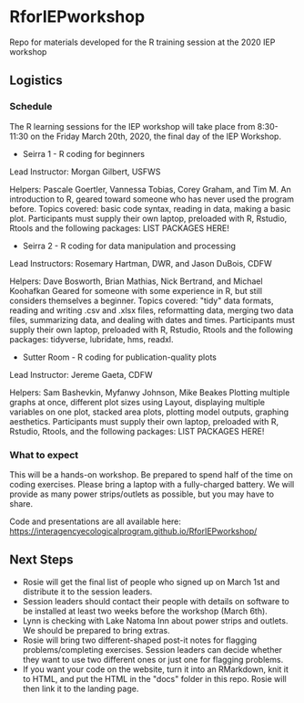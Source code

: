# RforIEPworkshop
Repo for materials developed for the R training session at the 2020 IEP workshop

## Logistics

### Schedule
The R learning sessions for the IEP workshop will take place from 8:30-11:30 on the Friday March 20th, 2020, the final day of the IEP Workshop. 

* Seirra 1 - R coding for beginners

Lead Instructor: Morgan Gilbert, USFWS

Helpers: Pascale Goertler, Vannessa Tobias, Corey Graham, and Tim M.
An introduction to R, geared toward someone who has never used the program before. Topics covered: basic code syntax, reading in data, making a basic plot. Participants must supply their own laptop, preloaded with R, Rstudio, Rtools and the following packages: LIST PACKAGES HERE!

* Seirra 2 - R coding for data manipulation and processing

Lead Instructors: Rosemary Hartman, DWR, and Jason DuBois, CDFW

Helpers: Dave Bosworth, Brian Mathias, Nick Bertrand, and Michael Koohafkan
Geared for someone with some experience in R, but still considers themselves a beginner. Topics covered: "tidy" data formats, reading and writing .csv and .xlsx files, reformatting data, merging two data files, summarizing data, and dealing with dates and times. Participants must supply their own laptop, preloaded with R, Rstudio, Rtools and the following packages: tidyverse, lubridate, hms, readxl. 

* Sutter Room - R coding for publication-quality plots

Lead Instructor: Jereme Gaeta, CDFW

Helpers: Sam Bashevkin, Myfanwy Johnson, Mike Beakes
Plotting multiple graphs at once, different plot sizes using Layout, displaying multiple variables on one plot, stacked area plots, plotting model outputs, graphing aesthetics. Participants must supply their own laptop, preloaded with R, Rstudio, Rtools, and the following packages: LIST PACKAGES HERE!

### What to expect

This will be a hands-on workshop. Be prepared to spend half of the time on coding exercises. Please bring a laptop with a fully-charged battery. We will provide as many power strips/outlets as possible, but you may have to share.

Code and presentations are all available here: https://interagencyecologicalprogram.github.io/RforIEPworkshop/ 

## Next Steps

* Rosie will get the final list of people who signed up on March 1st and distribute it to the session leaders.
* Session leaders should contact their people with details on software to be installed at least two weeks before the workshop (March 6th).
* Lynn is checking with Lake Natoma Inn about power strips and outlets. We should be prepared to bring extras. 
* Rosie will bring two different-shaped post-it notes for flagging problems/completing exercises. Session leaders can decide whether they want to use two different ones or just one for flagging problems. 
* If you want your code on the website, turn it into an RMarkdown, knit it to HTML, and put the HTML in the "docs" folder in this repo. Rosie will then link it to the landing page.
